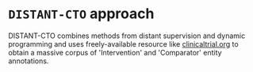 # `DISTANT-CTO` approach

DISTANT-CTO combines methods from distant supervision and dynamic programming and uses freely-available resource like [clinicaltrial.org](https://clinicaltrials.gov/) to obtain a massive corpus of 'Intervention' and 'Comparator' entity annotations.

